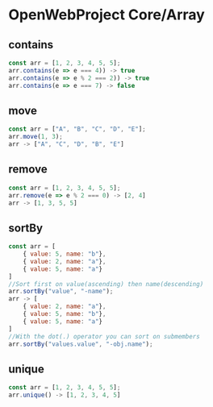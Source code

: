 # OpenWebProject Core/Array

## contains
```javascript
const arr = [1, 2, 3, 4, 5, 5];
arr.contains(e => e === 4)) -> true
arr.contains(e => e % 2 === 2)) -> true
arr.contains(e => e === 7) -> false
```

## move
```javascript
const arr = ["A", "B", "C", "D", "E"];
arr.move(1, 3);
arr -> ["A", "C", "D", "B", "E"]
```

## remove
```javascript
const arr = [1, 2, 3, 4, 5, 5];
arr.remove(e => e % 2 === 0) -> [2, 4]
arr -> [1, 3, 5, 5]
```

## sortBy
```javascript
const arr = [
    { value: 5, name: "b"},
    { value: 2, name: "a"},
    { value: 5, name: "a"}
]
//Sort first on value(ascending) then name(descending)
arr.sortBy("value", "-name");
arr -> [
    { value: 2, name: "a"},
    { value: 5, name: "b"},
    { value: 5, name: "a"}
]
//With the dot(.) operator you can sort on submembers
arr.sortBy("values.value", "-obj.name");
```

## unique
```javascript
const arr = [1, 2, 3, 4, 5, 5];
arr.unique() -> [1, 2, 3, 4, 5]
```